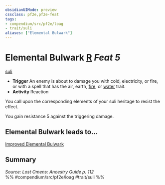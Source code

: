 ```yaml
---
obsidianUIMode: preview
cssclass: pf2e,pf2e-feat
tags:
- compendium/src/pf2e/loag
- trait/suli
aliases: ["Elemental Bulwark"]
---
```

# Elemental Bulwark  [R](chapter-9-playing-the-game.md#Actions "Reaction") *Feat 5*  
[suli](suli-b2.md "Suli Ancestry & Heritage Trait")  

- **Trigger** An enemy is about to damage you with cold, electricity, or fire, or with a spell that has the air, earth, [fire](fire.md "Fire Energy & Element Trait"), or [water](water.md "Water Energy & Element Trait") trait.
- **Activity** Reaction

You call upon the corresponding elements of your suli heritage to resist the effect.

You gain resistance 5 against the triggering damage.

## Elemental Bulwark leads to...

[Improved Elemental Bulwark](improved-elemental-bulwark-loag.md)

## Summary

*Source: Lost Omens: Ancestry Guide p. 112*  
%% #compendium/src/pf2e/loag #trait/suli %%